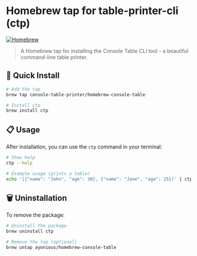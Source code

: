 # Homebrew tap for table-printer-cli (ctp)

[![Homebrew](https://img.shields.io/badge/homebrew-tap-orange)](https://brew.sh)

> A Homebrew tap for installing the Console Table CLI tool - a beautiful command-line table printer.

## 🚀 Quick Install

```bash
# Add the tap
brew tap console-table-printer/homebrew-console-table

# Install ctp
brew install ctp
```

## 📋 Usage

After installation, you can use the `ctp` command in your terminal:

```bash
# Show help
ctp --help

# Example usage (prints a table)
echo '[{"name": "John", "age": 30}, {"name": "Jane", "age": 25}]' | ctp
```

## 🗑️ Uninstallation

To remove the package:

```bash
# Uninstall the package
brew uninstall ctp

# Remove the tap (optional)
brew untap ayonious/homebrew-console-table
```
